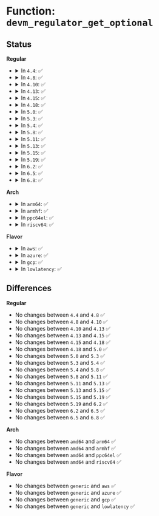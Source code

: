 # Function: <code>devm_regulator_get_optional</code>

## Status
<b>Regular</b>
<ul>
<li>
<details>
<summary>In <code>4.4</code>: ✅</summary>

```c
struct regulator *devm_regulator_get_optional(struct device *dev, const char *id);
```

**Collision:** Unique Global

**Inline:** No

**Transformation:** False

**Instances:**

```
In drivers/regulator/devres.c (ffffffff814de990)
Location: drivers/regulator/devres.c:106
Inline: False
Direct callers:
  - drivers/mmc/core/core.c:mmc_regulator_get_supply
  - drivers/mmc/core/core.c:mmc_regulator_get_supply
```
**Symbols:**

```
ffffffff814de990-ffffffff814de9a5: devm_regulator_get_optional (STB_GLOBAL)
```
</details>
</li>
<li>
<details>
<summary>In <code>4.8</code>: ✅</summary>

```c
struct regulator *devm_regulator_get_optional(struct device *dev, const char *id);
```

**Collision:** Unique Global

**Inline:** No

**Transformation:** False

**Instances:**

```
In drivers/regulator/devres.c (ffffffff8152fb20)
Location: drivers/regulator/devres.c:106
Inline: False
Direct callers:
  - drivers/mmc/core/core.c:mmc_regulator_get_supply
  - drivers/mmc/core/core.c:mmc_regulator_get_supply
```
**Symbols:**

```
ffffffff8152fb20-ffffffff8152fb35: devm_regulator_get_optional (STB_GLOBAL)
```
</details>
</li>
<li>
<details>
<summary>In <code>4.10</code>: ✅</summary>

```c
struct regulator *devm_regulator_get_optional(struct device *dev, const char *id);
```

**Collision:** Unique Global

**Inline:** No

**Transformation:** False

**Instances:**

```
In drivers/regulator/devres.c (ffffffff8155c180)
Location: drivers/regulator/devres.c:106
Inline: False
Direct callers:
  - drivers/mmc/core/core.c:mmc_regulator_get_supply
  - drivers/mmc/core/core.c:mmc_regulator_get_supply
```
**Symbols:**

```
ffffffff8155c180-ffffffff8155c195: devm_regulator_get_optional (STB_GLOBAL)
```
</details>
</li>
<li>
<details>
<summary>In <code>4.13</code>: ✅</summary>

```c
struct regulator *devm_regulator_get_optional(struct device *dev, const char *id);
```

**Collision:** Unique Global

**Inline:** No

**Transformation:** False

**Instances:**

```
In drivers/regulator/devres.c (ffffffff81570c00)
Location: drivers/regulator/devres.c:87
Inline: False
Direct callers:
  - drivers/mmc/core/core.c:mmc_regulator_get_supply
  - drivers/mmc/core/core.c:mmc_regulator_get_supply
```
**Symbols:**

```
ffffffff81570c00-ffffffff81570c15: devm_regulator_get_optional (STB_GLOBAL)
```
</details>
</li>
<li>
<details>
<summary>In <code>4.15</code>: ✅</summary>

```c
struct regulator *devm_regulator_get_optional(struct device *dev, const char *id);
```

**Collision:** Unique Global

**Inline:** No

**Transformation:** False

**Instances:**

```
In drivers/regulator/devres.c (ffffffff815d4ea0)
Location: drivers/regulator/devres.c:87
Inline: False
Direct callers:
  - drivers/mmc/core/core.c:mmc_regulator_get_supply
  - drivers/mmc/core/core.c:mmc_regulator_get_supply
```
**Symbols:**

```
ffffffff815d4ea0-ffffffff815d4eb5: devm_regulator_get_optional (STB_GLOBAL)
```
</details>
</li>
<li>
<details>
<summary>In <code>4.18</code>: ✅</summary>

```c
struct regulator *devm_regulator_get_optional(struct device *dev, const char *id);
```

**Collision:** Unique Global

**Inline:** No

**Transformation:** False

**Instances:**

```
In drivers/regulator/devres.c (ffffffff8160dca0)
Location: drivers/regulator/devres.c:87
Inline: False
Direct callers:
  - drivers/mmc/core/core.c:mmc_regulator_get_supply
  - drivers/mmc/core/core.c:mmc_regulator_get_supply
```
**Symbols:**

```
ffffffff8160dca0-ffffffff8160dcb5: devm_regulator_get_optional (STB_GLOBAL)
```
</details>
</li>
<li>
<details>
<summary>In <code>5.0</code>: ✅</summary>

```c
struct regulator *devm_regulator_get_optional(struct device *dev, const char *id);
```

**Collision:** Unique Global

**Inline:** No

**Transformation:** False

**Instances:**

```
In drivers/regulator/devres.c (ffffffff8162a7c0)
Location: drivers/regulator/devres.c:87
Inline: False
Direct callers:
  - drivers/usb/dwc2/platform.c:dwc2_driver_probe
  - drivers/mmc/core/core.c:mmc_regulator_get_supply
  - drivers/mmc/core/core.c:mmc_regulator_get_supply
```
**Symbols:**

```
ffffffff8162a7c0-ffffffff8162a7d5: devm_regulator_get_optional (STB_GLOBAL)
```
</details>
</li>
<li>
<details>
<summary>In <code>5.3</code>: ✅</summary>

```c
struct regulator *devm_regulator_get_optional(struct device *dev, const char *id);
```

**Collision:** Unique Global

**Inline:** No

**Transformation:** False

**Instances:**

```
In drivers/regulator/devres.c (ffffffff8165e380)
Location: drivers/regulator/devres.c:82
Inline: False
Direct callers:
  - drivers/usb/dwc2/platform.c:dwc2_driver_probe
  - drivers/mmc/core/regulator.c:mmc_regulator_get_supply
  - drivers/mmc/core/regulator.c:mmc_regulator_get_supply
```
**Symbols:**

```
ffffffff8165e380-ffffffff8165e395: devm_regulator_get_optional (STB_GLOBAL)
```
</details>
</li>
<li>
<details>
<summary>In <code>5.4</code>: ✅</summary>

```c
struct regulator *devm_regulator_get_optional(struct device *dev, const char *id);
```

**Collision:** Unique Global

**Inline:** No

**Transformation:** False

**Instances:**

```
In drivers/regulator/devres.c (ffffffff81680af0)
Location: drivers/regulator/devres.c:82
Inline: False
Direct callers:
  - drivers/usb/dwc2/platform.c:dwc2_driver_probe
  - drivers/mmc/core/regulator.c:mmc_regulator_get_supply
  - drivers/mmc/core/regulator.c:mmc_regulator_get_supply
```
**Symbols:**

```
ffffffff81680af0-ffffffff81680b05: devm_regulator_get_optional (STB_GLOBAL)
```
</details>
</li>
<li>
<details>
<summary>In <code>5.8</code>: ✅</summary>

```c
struct regulator *devm_regulator_get_optional(struct device *dev, const char *id);
```

**Collision:** Unique Global

**Inline:** No

**Transformation:** False

**Instances:**

```
In drivers/regulator/devres.c (ffffffff81731c70)
Location: drivers/regulator/devres.c:82
Inline: False
Direct callers:
  - drivers/usb/dwc2/platform.c:dwc2_driver_probe
  - drivers/mmc/core/regulator.c:mmc_regulator_get_supply
  - drivers/mmc/core/regulator.c:mmc_regulator_get_supply
```
**Symbols:**

```
ffffffff81731c70-ffffffff81731c85: devm_regulator_get_optional (STB_GLOBAL)
```
</details>
</li>
<li>
<details>
<summary>In <code>5.11</code>: ✅</summary>

```c
struct regulator *devm_regulator_get_optional(struct device *dev, const char *id);
```

**Collision:** Unique Global

**Inline:** No

**Transformation:** False

**Instances:**

```
In drivers/regulator/devres.c (ffffffff8174dd90)
Location: drivers/regulator/devres.c:82
Inline: False
Direct callers:
  - drivers/usb/dwc2/platform.c:dwc2_driver_probe
  - drivers/mmc/core/regulator.c:mmc_regulator_get_supply
  - drivers/mmc/core/regulator.c:mmc_regulator_get_supply
```
**Symbols:**

```
ffffffff8174dd90-ffffffff8174dda5: devm_regulator_get_optional (STB_GLOBAL)
```
</details>
</li>
<li>
<details>
<summary>In <code>5.13</code>: ✅</summary>

```c
struct regulator *devm_regulator_get_optional(struct device *dev, const char *id);
```

**Collision:** Unique Global

**Inline:** No

**Transformation:** False

**Instances:**

```
In drivers/regulator/devres.c (ffffffff81731910)
Location: drivers/regulator/devres.c:82
Inline: False
Direct callers:
  - drivers/usb/dwc2/platform.c:dwc2_driver_probe
  - drivers/mmc/core/regulator.c:mmc_regulator_get_supply
  - drivers/mmc/core/regulator.c:mmc_regulator_get_supply
```
**Symbols:**

```
ffffffff81731910-ffffffff81731925: devm_regulator_get_optional (STB_GLOBAL)
```
</details>
</li>
<li>
<details>
<summary>In <code>5.15</code>: ✅</summary>

```c
struct regulator *devm_regulator_get_optional(struct device *dev, const char *id);
```

**Collision:** Unique Global

**Inline:** No

**Transformation:** False

**Instances:**

```
In drivers/regulator/devres.c (ffffffff817b19c0)
Location: drivers/regulator/devres.c:82
Inline: False
Direct callers:
  - drivers/usb/dwc2/platform.c:dwc2_driver_probe
  - drivers/mmc/core/regulator.c:mmc_regulator_get_supply
  - drivers/mmc/core/regulator.c:mmc_regulator_get_supply
```
**Symbols:**

```
ffffffff817b19c0-ffffffff817b19d5: devm_regulator_get_optional (STB_GLOBAL)
```
</details>
</li>
<li>
<details>
<summary>In <code>5.19</code>: ✅</summary>

```c
struct regulator *devm_regulator_get_optional(struct device *dev, const char *id);
```

**Collision:** Unique Global

**Inline:** No

**Transformation:** False

**Instances:**

```
In drivers/regulator/devres.c (ffffffff818ed150)
Location: drivers/regulator/devres.c:82
Inline: False
Direct callers:
  - drivers/usb/dwc2/platform.c:dwc2_driver_probe
  - drivers/mmc/core/regulator.c:mmc_regulator_get_supply
  - drivers/mmc/core/regulator.c:mmc_regulator_get_supply
```
**Symbols:**

```
ffffffff818ed150-ffffffff818ed16f: devm_regulator_get_optional (STB_GLOBAL)
```
</details>
</li>
<li>
<details>
<summary>In <code>6.2</code>: ✅</summary>

```c
struct regulator *devm_regulator_get_optional(struct device *dev, const char *id);
```

**Collision:** Unique Global

**Inline:** No

**Transformation:** False

**Instances:**

```
In drivers/regulator/devres.c (ffffffff81a44630)
Location: drivers/regulator/devres.c:141
Inline: False
Direct callers:
  - drivers/usb/dwc2/platform.c:dwc2_driver_probe
  - drivers/mmc/core/regulator.c:mmc_regulator_get_supply
  - drivers/mmc/core/regulator.c:mmc_regulator_get_supply
```
**Symbols:**

```
ffffffff81a44630-ffffffff81a4464f: devm_regulator_get_optional (STB_GLOBAL)
```
</details>
</li>
<li>
<details>
<summary>In <code>6.5</code>: ✅</summary>

```c
struct regulator *devm_regulator_get_optional(struct device *dev, const char *id);
```

**Collision:** Unique Global

**Inline:** No

**Transformation:** False

**Instances:**

```
In drivers/regulator/devres.c (ffffffff81a8e7e0)
Location: drivers/regulator/devres.c:141
Inline: False
Direct callers:
  - drivers/usb/dwc2/platform.c:dwc2_driver_probe
  - drivers/mmc/core/regulator.c:mmc_regulator_get_supply
  - drivers/mmc/core/regulator.c:mmc_regulator_get_supply
```
**Symbols:**

```
ffffffff81a8e7e0-ffffffff81a8e7ff: devm_regulator_get_optional (STB_GLOBAL)
```
</details>
</li>
<li>
<details>
<summary>In <code>6.8</code>: ✅</summary>

```c
struct regulator *devm_regulator_get_optional(struct device *dev, const char *id);
```

**Collision:** Unique Global

**Inline:** No

**Transformation:** False

**Instances:**

```
In drivers/regulator/devres.c (ffffffff81ae1050)
Location: drivers/regulator/devres.c:141
Inline: False
Direct callers:
  - drivers/usb/dwc2/platform.c:dwc2_driver_probe
  - drivers/mmc/core/regulator.c:mmc_regulator_get_supply
  - drivers/mmc/core/regulator.c:mmc_regulator_get_supply
```
**Symbols:**

```
ffffffff81ae1050-ffffffff81ae106f: devm_regulator_get_optional (STB_GLOBAL)
```
</details>
</li>
</ul>
<b>Arch</b>
<ul>
<li>
<details>
<summary>In <code>arm64</code>: ✅</summary>

```c
struct regulator *devm_regulator_get_optional(struct device *dev, const char *id);
```

**Collision:** Unique Global

**Inline:** No

**Transformation:** False

**Instances:**

```
In drivers/regulator/devres.c (ffff80001084a750)
Location: drivers/regulator/devres.c:82
Inline: False
Direct callers:
  - drivers/pci/controller/dwc/pci-imx6.c:imx6_pcie_probe
  - drivers/pci/controller/dwc/pcie-histb.c:histb_pcie_probe
  - drivers/video/fbdev/simplefb.c:simplefb_probe
  - drivers/soc/imx/gpcv2.c:imx_pgc_domain_probe
  - drivers/soc/mediatek/mtk-scpsys.c:scpsys_probe
  - drivers/mfd/stmpe.c:stmpe_probe
  - drivers/mfd/stmpe.c:stmpe_probe
  - drivers/net/ethernet/freescale/fec_main.c:fec_probe
  - drivers/usb/dwc2/platform.c:dwc2_driver_probe
  - drivers/mmc/core/regulator.c:mmc_regulator_get_supply
  - drivers/mmc/core/regulator.c:mmc_regulator_get_supply
```
**Symbols:**

```
ffff80001084a750-ffff80001084a788: devm_regulator_get_optional (STB_GLOBAL)
```
</details>
</li>
<li>
<details>
<summary>In <code>armhf</code>: ✅</summary>

```c
struct regulator *devm_regulator_get_optional(struct device *dev, const char *id);
```

**Collision:** Unique Global

**Inline:** No

**Transformation:** False

**Instances:**

```
In drivers/regulator/devres.c (c0953d4c)
Location: drivers/regulator/devres.c:82
Inline: False
Direct callers:
  - drivers/pci/controller/dwc/pci-imx6.c:imx6_pcie_probe
  - drivers/pci/controller/dwc/pcie-histb.c:histb_pcie_probe
  - drivers/video/fbdev/simplefb.c:simplefb_probe
  - drivers/soc/imx/gpc.c:imx_pgc_power_domain_probe
  - drivers/soc/imx/gpcv2.c:imx_pgc_domain_probe
  - drivers/soc/mediatek/mtk-scpsys.c:scpsys_probe
  - drivers/mfd/stmpe.c:stmpe_probe
  - drivers/mfd/stmpe.c:stmpe_probe
  - drivers/net/ethernet/freescale/fec_main.c:fec_probe
  - drivers/usb/dwc2/platform.c:dwc2_driver_probe
  - drivers/thermal/samsung/exynos_tmu.c:exynos_tmu_probe
  - drivers/mmc/core/regulator.c:mmc_regulator_get_supply
  - drivers/mmc/core/regulator.c:mmc_regulator_get_supply
  - drivers/mmc/host/omap_hsmmc.c:omap_hsmmc_probe
  - drivers/mmc/host/omap_hsmmc.c:omap_hsmmc_probe
```
**Symbols:**

```
c0953d4c-c0953d6c: devm_regulator_get_optional (STB_GLOBAL)
```
</details>
</li>
<li>
<details>
<summary>In <code>ppc64el</code>: ✅</summary>

```c
struct regulator *devm_regulator_get_optional(struct device *dev, const char *id);
```

**Collision:** Unique Global

**Inline:** No

**Transformation:** False

**Instances:**

```
In drivers/regulator/devres.c (c0000000008e7f30)
Location: drivers/regulator/devres.c:82
Inline: False
Direct callers:
  - drivers/video/fbdev/simplefb.c:simplefb_probe
  - drivers/mfd/stmpe.c:stmpe_probe
  - drivers/mfd/stmpe.c:stmpe_probe
  - drivers/usb/dwc2/platform.c:dwc2_driver_probe
  - drivers/mmc/core/regulator.c:mmc_regulator_get_supply
  - drivers/mmc/core/regulator.c:mmc_regulator_get_supply
```
**Symbols:**

```
c0000000008e7f30-c0000000008e7f48: devm_regulator_get_optional (STB_GLOBAL)
```
</details>
</li>
<li>
<details>
<summary>In <code>riscv64</code>: ✅</summary>

```c
struct regulator *devm_regulator_get_optional(struct device *dev, const char *id);
```

**Collision:** Unique Global

**Inline:** No

**Transformation:** False

**Instances:**

```
In drivers/regulator/devres.c (ffffffe00052a446)
Location: drivers/regulator/devres.c:82
Inline: False
Direct callers:
  - drivers/video/fbdev/simplefb.c:simplefb_probe
  - drivers/mfd/stmpe.c:stmpe_probe
  - drivers/mfd/stmpe.c:stmpe_probe
  - drivers/usb/dwc2/platform.c:dwc2_driver_probe
  - drivers/mmc/core/regulator.c:mmc_regulator_get_supply
  - drivers/mmc/core/regulator.c:mmc_regulator_get_supply
```
**Symbols:**

```
ffffffe00052a446-ffffffe00052a47a: devm_regulator_get_optional (STB_GLOBAL)
```
</details>
</li>
</ul>
<b>Flavor</b>
<ul>
<li>
<details>
<summary>In <code>aws</code>: ✅</summary>

```c
struct regulator *devm_regulator_get_optional(struct device *dev, const char *id);
```

**Collision:** Unique Global

**Inline:** No

**Transformation:** False

**Instances:**

```
In drivers/regulator/devres.c (ffffffff81646570)
Location: drivers/regulator/devres.c:82
Inline: False
Direct callers:
  - drivers/usb/dwc2/platform.c:dwc2_driver_probe
  - drivers/mmc/core/regulator.c:mmc_regulator_get_supply
  - drivers/mmc/core/regulator.c:mmc_regulator_get_supply
```
**Symbols:**

```
ffffffff81646570-ffffffff81646585: devm_regulator_get_optional (STB_GLOBAL)
```
</details>
</li>
<li>
<details>
<summary>In <code>azure</code>: ✅</summary>

```c
struct regulator *devm_regulator_get_optional(struct device *dev, const char *id);
```

**Collision:** Unique Global

**Inline:** No

**Transformation:** False

**Instances:**

```
In drivers/regulator/devres.c (ffffffff816269d0)
Location: drivers/regulator/devres.c:82
Inline: False
```
**Symbols:**

```
ffffffff816269d0-ffffffff816269e5: devm_regulator_get_optional (STB_GLOBAL)
```
</details>
</li>
<li>
<details>
<summary>In <code>gcp</code>: ✅</summary>

```c
struct regulator *devm_regulator_get_optional(struct device *dev, const char *id);
```

**Collision:** Unique Global

**Inline:** No

**Transformation:** False

**Instances:**

```
In drivers/regulator/devres.c (ffffffff81674930)
Location: drivers/regulator/devres.c:82
Inline: False
Direct callers:
  - drivers/usb/dwc2/platform.c:dwc2_driver_probe
  - drivers/mmc/core/regulator.c:mmc_regulator_get_supply
  - drivers/mmc/core/regulator.c:mmc_regulator_get_supply
```
**Symbols:**

```
ffffffff81674930-ffffffff81674945: devm_regulator_get_optional (STB_GLOBAL)
```
</details>
</li>
<li>
<details>
<summary>In <code>lowlatency</code>: ✅</summary>

```c
struct regulator *devm_regulator_get_optional(struct device *dev, const char *id);
```

**Collision:** Unique Global

**Inline:** No

**Transformation:** False

**Instances:**

```
In drivers/regulator/devres.c (ffffffff8168ef90)
Location: drivers/regulator/devres.c:82
Inline: False
Direct callers:
  - drivers/usb/dwc2/platform.c:dwc2_driver_probe
  - drivers/mmc/core/regulator.c:mmc_regulator_get_supply
  - drivers/mmc/core/regulator.c:mmc_regulator_get_supply
```
**Symbols:**

```
ffffffff8168ef90-ffffffff8168efa5: devm_regulator_get_optional (STB_GLOBAL)
```
</details>
</li>
</ul>

## Differences
<b>Regular</b>
<ul>
<li>
No changes between <code>4.4</code> and <code>4.8</code> ✅
</li>
<li>
No changes between <code>4.8</code> and <code>4.10</code> ✅
</li>
<li>
No changes between <code>4.10</code> and <code>4.13</code> ✅
</li>
<li>
No changes between <code>4.13</code> and <code>4.15</code> ✅
</li>
<li>
No changes between <code>4.15</code> and <code>4.18</code> ✅
</li>
<li>
No changes between <code>4.18</code> and <code>5.0</code> ✅
</li>
<li>
No changes between <code>5.0</code> and <code>5.3</code> ✅
</li>
<li>
No changes between <code>5.3</code> and <code>5.4</code> ✅
</li>
<li>
No changes between <code>5.4</code> and <code>5.8</code> ✅
</li>
<li>
No changes between <code>5.8</code> and <code>5.11</code> ✅
</li>
<li>
No changes between <code>5.11</code> and <code>5.13</code> ✅
</li>
<li>
No changes between <code>5.13</code> and <code>5.15</code> ✅
</li>
<li>
No changes between <code>5.15</code> and <code>5.19</code> ✅
</li>
<li>
No changes between <code>5.19</code> and <code>6.2</code> ✅
</li>
<li>
No changes between <code>6.2</code> and <code>6.5</code> ✅
</li>
<li>
No changes between <code>6.5</code> and <code>6.8</code> ✅
</li>
</ul>
<b>Arch</b>
<ul>
<li>
No changes between <code>amd64</code> and <code>arm64</code> ✅
</li>
<li>
No changes between <code>amd64</code> and <code>armhf</code> ✅
</li>
<li>
No changes between <code>amd64</code> and <code>ppc64el</code> ✅
</li>
<li>
No changes between <code>amd64</code> and <code>riscv64</code> ✅
</li>
</ul>
<b>Flavor</b>
<ul>
<li>
No changes between <code>generic</code> and <code>aws</code> ✅
</li>
<li>
No changes between <code>generic</code> and <code>azure</code> ✅
</li>
<li>
No changes between <code>generic</code> and <code>gcp</code> ✅
</li>
<li>
No changes between <code>generic</code> and <code>lowlatency</code> ✅
</li>
</ul>
